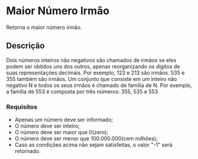 # Maior Número Irmão

Retorna o maior número irmão.

## Descrição

Dois números inteiros não negativos são chamados de irmãos se eles podem ser
obtidos uns dos outros, apenas reorganizando os dígitos de suas representações
decimais. Por exemplo, 123 e 213 são irmãos. 535 e 355 também são irmãos.
Um conjunto que consiste em um inteiro não negativo N e todos os seus irmãos é
chamado de família de N. Por exemplo, a família de 553 é composta por três números:
355, 535 e 553.

### Requisitos

* Apenas um número deve ser informado;
* O número deve ser inteiro;
* O número deve ser maior que 0(zero);
* O número deve ser menor que 100.000.000(cem milhões);
* Caso as condições acima não sejam satisfeitas, o valor "-1" será retornado.
